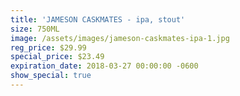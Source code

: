 ```yaml
---
title: 'JAMESON CASKMATES - ipa, stout'
size: 750ML
image: /assets/images/jameson-caskmates-ipa-1.jpg
reg_price: $29.99
special_price: $23.49
expiration_date: 2018-03-27 00:00:00 -0600
show_special: true
---
```


